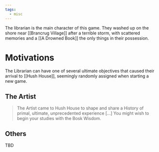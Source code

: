 ```yaml
---
tags:
  - misc
---
```

The librarian is the main character of this game. They washed up on the shore near [[Brancrug Village]] after a terrible storm, with scattered memories and a [[A Drowned Book]] the only things in their possession. 

# Motivations
The Librarian can have one of several ultimate objectives that caused their arrival to [[Hush House]], seemingly randomly assigned when starting a new game. 

## The Artist

> The Artist came to Hush House to shape and share a History of primal, ultimate, unprecedented experience [...] You might wish to begin your studies with the Bosk Wisdom.


## Others
TBD